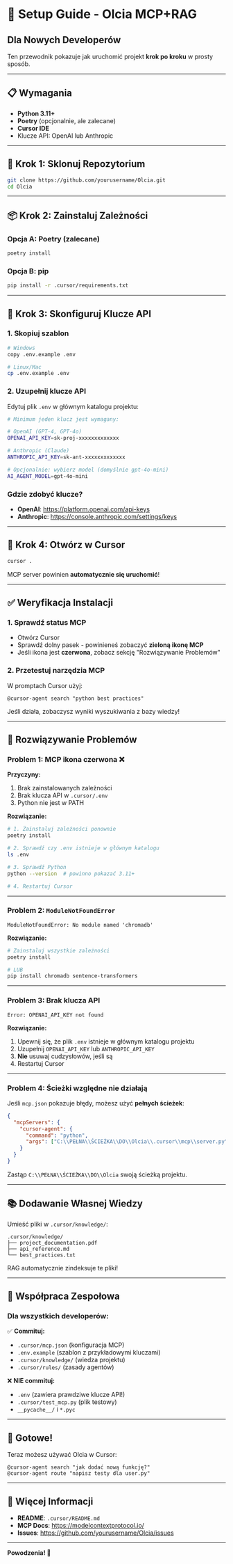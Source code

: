 # 🚀 Setup Guide - Olcia MCP+RAG

## Dla Nowych Developerów

Ten przewodnik pokazuje jak uruchomić projekt **krok po kroku** w prosty sposób.

---

## 📋 Wymagania

- **Python 3.11+** 
- **Poetry** (opcjonalnie, ale zalecane)
- **Cursor IDE**
- Klucze API: OpenAI lub Anthropic

---

## 🔧 Krok 1: Sklonuj Repozytorium

```bash
git clone https://github.com/yourusername/Olcia.git
cd Olcia
```

---

## 📦 Krok 2: Zainstaluj Zależności

### Opcja A: Poetry (zalecane)
```bash
poetry install
```

### Opcja B: pip
```bash
pip install -r .cursor/requirements.txt
```

---

## 🔑 Krok 3: Skonfiguruj Klucze API

### 1. Skopiuj szablon
```bash
# Windows
copy .env.example .env

# Linux/Mac
cp .env.example .env
```

### 2. Uzupełnij klucze API

Edytuj plik `.env` w głównym katalogu projektu:

```bash
# Minimum jeden klucz jest wymagany:

# OpenAI (GPT-4, GPT-4o)
OPENAI_API_KEY=sk-proj-xxxxxxxxxxxxx

# Anthropic (Claude)
ANTHROPIC_API_KEY=sk-ant-xxxxxxxxxxxxx

# Opcjonalnie: wybierz model (domyślnie gpt-4o-mini)
AI_AGENT_MODEL=gpt-4o-mini
```

### Gdzie zdobyć klucze?

- **OpenAI**: https://platform.openai.com/api-keys
- **Anthropic**: https://console.anthropic.com/settings/keys

---

## 🎯 Krok 4: Otwórz w Cursor

```bash
cursor .
```

MCP server powinien **automatycznie się uruchomić**!

---

## ✅ Weryfikacja Instalacji

### 1. Sprawdź status MCP
- Otwórz Cursor
- Sprawdź dolny pasek - powinieneś zobaczyć **zieloną ikonę MCP**
- Jeśli ikona jest **czerwona**, zobacz sekcję "Rozwiązywanie Problemów"

### 2. Przetestuj narzędzia MCP

W promptach Cursor użyj:
```
@cursor-agent search "python best practices"
```

Jeśli działa, zobaczysz wyniki wyszukiwania z bazy wiedzy!

---

## 🐛 Rozwiązywanie Problemów

### Problem 1: MCP ikona czerwona ❌

**Przyczyny:**
1. Brak zainstalowanych zależności
2. Brak klucza API w `.cursor/.env`
3. Python nie jest w PATH

**Rozwiązanie:**
```bash
# 1. Zainstaluj zależności ponownie
poetry install

# 2. Sprawdź czy .env istnieje w głównym katalogu
ls .env

# 3. Sprawdź Python
python --version  # powinno pokazać 3.11+

# 4. Restartuj Cursor
```

---

### Problem 2: `ModuleNotFoundError`

```
ModuleNotFoundError: No module named 'chromadb'
```

**Rozwiązanie:**
```bash
# Zainstaluj wszystkie zależności
poetry install

# LUB
pip install chromadb sentence-transformers
```

---

### Problem 3: Brak klucza API

```
Error: OPENAI_API_KEY not found
```

**Rozwiązanie:**
1. Upewnij się, że plik `.env` istnieje w głównym katalogu projektu
2. Uzupełnij `OPENAI_API_KEY` lub `ANTHROPIC_API_KEY`
3. **Nie** usuwaj cudzysłowów, jeśli są
4. Restartuj Cursor

---

### Problem 4: Ścieżki względne nie działają

Jeśli `mcp.json` pokazuje błędy, możesz użyć **pełnych ścieżek**:

```json
{
  "mcpServers": {
    "cursor-agent": {
      "command": "python",
      "args": ["C:\\PEŁNA\\ŚCIEŻKA\\DO\\Olcia\\.cursor\\mcp\\server.py"]
    }
  }
}
```

Zastąp `C:\\PEŁNA\\ŚCIEŻKA\\DO\\Olcia` swoją ścieżką projektu.

---

## 📚 Dodawanie Własnej Wiedzy

Umieść pliki w `.cursor/knowledge/`:

```
.cursor/knowledge/
├── project_documentation.pdf
├── api_reference.md
└── best_practices.txt
```

RAG automatycznie zindeksuje te pliki!

---

## 🤝 Współpraca Zespołowa

### Dla wszystkich developerów:

✅ **Commituj:**
- `.cursor/mcp.json` (konfiguracja MCP)
- `.env.example` (szablon z przykładowymi kluczami)
- `.cursor/knowledge/` (wiedza projektu)
- `.cursor/rules/` (zasady agentów)

❌ **NIE commituj:**
- `.env` (zawiera prawdziwe klucze API!)
- `.cursor/test_mcp.py` (plik testowy)
- `__pycache__/` i `*.pyc`

---

## 🎉 Gotowe!

Teraz możesz używać Olcia w Cursor:

```
@cursor-agent search "jak dodać nową funkcję?"
@cursor-agent route "napisz testy dla user.py"
```

---

## 📖 Więcej Informacji

- **README**: `.cursor/README.md`
- **MCP Docs**: https://modelcontextprotocol.io/
- **Issues**: https://github.com/yourusername/Olcia/issues

---

**Powodzenia! 🚀**

